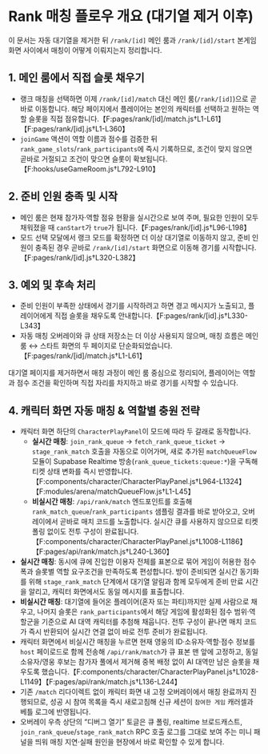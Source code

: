 # Rank 매칭 플로우 개요 (대기열 제거 이후)

이 문서는 자동 대기열을 제거한 뒤 `/rank/[id]` 메인 룸과 `/rank/[id]/start` 본게임 화면 사이에서 매칭이 어떻게 이뤄지는지 정리합니다.

## 1. 메인 룸에서 직접 슬롯 채우기
- 랭크 매칭을 선택하면 이제 `/rank/[id]/match` 대신 메인 룸(`/rank/[id]`)으로 곧바로 이동합니다. 해당 페이지에서 플레이어는 본인의 캐릭터를 선택하고 원하는 역할 슬롯을 직접 점유합니다.【F:pages/rank/[id]/match.js†L1-L61】【F:pages/rank/[id].js†L1-L360】
- `joinGame` 액션이 역할 이름과 점수를 검증한 뒤 `rank_game_slots`/`rank_participants`에 즉시 기록하므로, 조건이 맞지 않으면 곧바로 거절되고 조건이 맞으면 슬롯이 확보됩니다.【F:hooks/useGameRoom.js†L792-L910】

## 2. 준비 인원 충족 및 시작
- 메인 룸은 현재 참가자·역할 점유 현황을 실시간으로 보여 주며, 필요한 인원이 모두 채워졌을 때 `canStart`가 `true`가 됩니다.【F:pages/rank/[id].js†L96-L198】
- 모드 선택 모달에서 랭크 모드를 확정하면 더 이상 대기열로 이동하지 않고, 준비 인원이 충족된 경우 곧바로 `/rank/[id]/start` 화면으로 이동해 경기를 시작합니다.【F:pages/rank/[id].js†L320-L382】

## 3. 예외 및 후속 처리
- 준비 인원이 부족한 상태에서 경기를 시작하려고 하면 경고 메시지가 노출되고, 플레이어에게 직접 슬롯을 채우도록 안내합니다.【F:pages/rank/[id].js†L330-L343】
- 자동 매칭 오버레이와 큐 상태 저장소는 더 이상 사용되지 않으며, 매칭 흐름은 메인 룸 ↔ 스타트 화면의 두 페이지로 단순화되었습니다.【F:pages/rank/[id]/match.js†L1-L61】

대기열 페이지를 제거하면서 매칭 과정이 메인 룸 중심으로 정리되어, 플레이어는 역할과 점수 조건을 확인하며 직접 자리를 차지하고 바로 경기를 시작할 수 있습니다.

## 4. 캐릭터 화면 자동 매칭 & 역할별 충원 전략
- 캐릭터 화면 하단의 `CharacterPlayPanel`이 모드에 따라 두 갈래로 동작합니다.
  - **실시간 매칭**: `join_rank_queue` → `fetch_rank_queue_ticket` → `stage_rank_match` 호출을 자동으로 이어가며,
    새로 추가된 `matchQueueFlow` 모듈이 Supabase Realtime 방송(`rank_queue_tickets:queue:*`)을 구독해 티켓 상태 변화를 즉시 반영합니다.【F:components/character/CharacterPlayPanel.js†L964-L1324】【F:modules/arena/matchQueueFlow.js†L1-L45】
  - **비실시간 매칭**: `/api/rank/match` 엔드포인트를 호출해 `rank_match_queue`/`rank_participants` 샘플링 결과를 바로 받아오고, 오버레이에서 곧바로 매치 코드를 노출합니다. 실시간 큐를 사용하지 않으므로 티켓 폴링 없이도 전투 구성이 완료됩니다.【F:components/character/CharacterPlayPanel.js†L1008-L1186】【F:pages/api/rank/match.js†L240-L360】
- **실시간 매칭**: 동시에 큐에 진입한 이용자 전체를 표본으로 묶어 게임이 허용한 점수 폭과 슬롯별 역할 요구조건을 만족하도록 편성합니다. 방이 준비되면 실시간 동기화를 위해 `stage_rank_match` 단계에서 대기열 알림과 함께 모두에게 준비 만료 시간을 알리고, 캐릭터 화면에서도 동일 메시지를 표출합니다.
- **비실시간 매칭**: 대기열에 들어온 플레이어(혼자 또는 파티)까지만 실제 사람으로 채우고, 나머지 슬롯은 `rank_participants`에서 해당 게임에 활성화된 점수 범위·역할군을 기준으로 AI 대역 캐릭터를 추첨해 채웁니다. 전투 구성이 끝나면 매치 코드가 즉시 반환되어 실시간 연결 없이 바로 전투 준비가 완료됩니다.
- 캐릭터 화면에서 비실시간 매칭을 누르면 현재 영웅의 ID·소유자·역할·점수 정보를 `host` 페이로드로 함께 전송해 `/api/rank/match`가 큐 표본 맨 앞에 고정하고, 동일 소유자/영웅 후보는 참가자 풀에서 제거해 중복 배정 없이 AI 대역만 남은 슬롯을 채우도록 했습니다.【F:components/character/CharacterPlayPanel.js†L1028-L1149】【F:pages/api/rank/match.js†L136-L244】
- 기존 `/match` 리다이렉트 없이 캐릭터 화면 내 고정 오버레이에서 매칭 완료까지 진행되므로, 성공 시 참여 목록을 즉시 새로고침해 신규 세션이 `참여한 게임` 캐러셀과 베틀 로그에 반영됩니다.
- 오버레이 우측 상단의 “디버그 열기” 토글은 큐 폴링, realtime 브로드캐스트, `join_rank_queue`/`stage_rank_match` RPC 호출 로그를 그대로 보여 주는 미니 패널을 띄워 매칭 지연·실패 원인을 현장에서 바로 확인할 수 있게 합니다.
